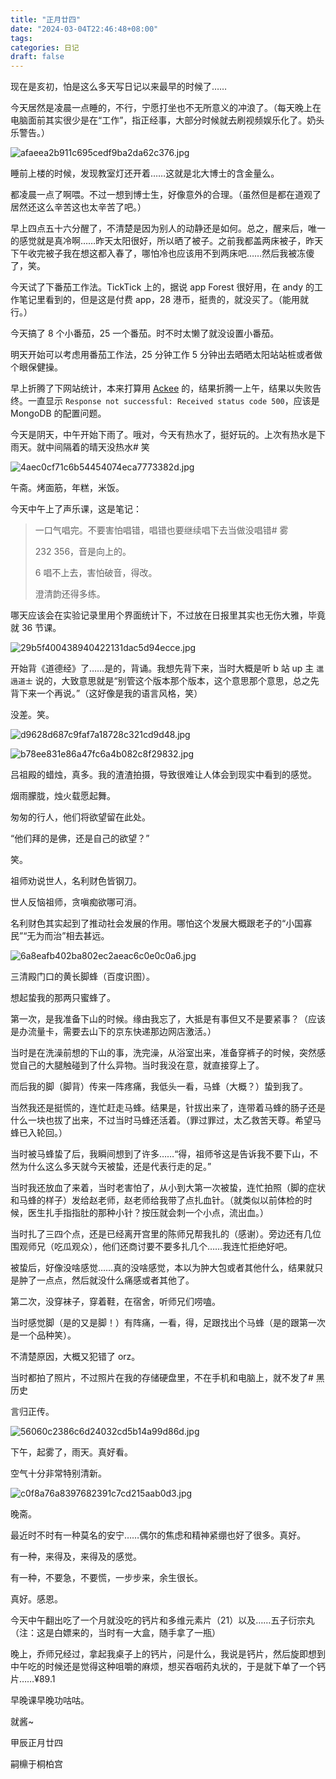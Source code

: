 ```yaml
---
title: "正月廿四"
date: "2024-03-04T22:46:48+08:00"
tags: 
categories: 日记
draft: false
---
```

现在是亥初，怕是这么多天写日记以来最早的时候了……

今天居然是凌晨一点睡的，不行，宁愿打坐也不无所意义的冲浪了。（每天晚上在电脑面前其实很少是在“工作”，指正经事，大部分时候就去刷视频娱乐化了。奶头乐警告。）

![afaeea2b911c695cedf9ba2da62c376.jpg](https://cdn.jsdelivr.net/gh/luo029/blogimage@main/24%200304%202204%2015.png)

睡前上楼的时候，发现教室灯还开着……这就是北大博士的含金量么。

都凌晨一点了啊喂。不过一想到博士生，好像意外的合理。（虽然但是都在道观了居然还这么辛苦这也太辛苦了吧。）

早上四点五十六分醒了，不清楚是因为别人的动静还是如何。总之，醒来后，唯一的感觉就是真冷啊……昨天太阳很好，所以晒了被子。之前我都盖两床被子，昨天下午收完被子我在想这都入春了，哪怕冷也应该用不到两床吧……然后我被冻傻了，笑。

今天试了下番茄工作法。TickTick 上的，据说 app Forest 很好用，在 andy 的工作笔记里看到的，但是这是付费 app，28 港币，挺贵的，就没买了。（能用就行。）

今天搞了 8 个小番茄，25 一个番茄。时不时太懒了就没设置小番茄。

明天开始可以考虑用番茄工作法，25 分钟工作 5 分钟出去晒晒太阳站站桩或者做个眼保健操。

早上折腾了下网站统计，本来打算用 [Ackee](https://github.com/electerious/Ackee) 的，结果折腾一上午，结果以失败告终。一直显示 `Response not successful: Received status code 500`，应该是 MongoDB 的配置问题。

今天是阴天，中午开始下雨了。哦对，今天有热水了，挺好玩的。上次有热水是下雨天。就中间隔着的晴天没热水# 笑

![4aec0cf71c6b54454074eca7773382d.jpg](https://cdn.jsdelivr.net/gh/luo029/blogimage@main/24%200304%202214%2021.png)

午斋。烤面筋，年糕，米饭。

今天中午上了声乐课，这是笔记：

> 一口气唱完。不要害怕唱错，唱错也要继续唱下去当做没唱错# 雾
> 
> 232 356，音是向上的。
> 
> 6 唱不上去，害怕破音，得改。
> 
> 澄清韵还得多练。

哪天应该会在实验记录里用个界面统计下，不过放在日报里其实也无伤大雅，毕竟就 36 节课。

![29b5f400438940422131dac5d94ecce.jpg](https://cdn.jsdelivr.net/gh/luo029/blogimage@main/24%200304%202216%2000.png)

开始背《道德经》了……是的，背诵。我想先背下来，当时大概是听 b 站 up 主 `邋遢道士` 说的，大致意思就是“别管这个版本那个版本，这个意思那个意思，总之先背下来一个再说。”（这好像是我的语言风格，笑）

没差。笑。

![d9628d687c9faf7a18728c321cd9d48.jpg](https://cdn.jsdelivr.net/gh/luo029/blogimage@main/24%200304%202218%2007.png)

![b78ee831e86a47fc6a4b082c8f29832.jpg](https://cdn.jsdelivr.net/gh/luo029/blogimage@main/24%200304%202217%2052.png)

吕祖殿的蜡烛，真多。我的渣渣拍摄，导致很难让人体会到现实中看到的感觉。

烟雨朦胧，烛火载愿起舞。

匆匆的行人，他们将欲望留在此处。

“他们拜的是佛，还是自己的欲望？”

笑。

祖师劝说世人，名利财色皆钢刀。

世人反恼祖师，贪嗔痴欲哪可消。

名利财色其实起到了推动社会发展的作用。哪怕这个发展大概跟老子的“小国寡民”“无为而治”相去甚远。

![6a8eafb402ba802ec2aeac6c0e0c0a6.jpg](https://cdn.jsdelivr.net/gh/luo029/blogimage@main/24%200304%202228%2042.png)

三清殿门口的黄长脚蜂（百度识图）。

想起蛰我的那两只蜜蜂了。

第一次，是我准备下山的时候。缘由我忘了，大抵是有事但又不是要紧事？（应该是办流量卡，需要去山下的京东快递那边网店激活。）

当时是在洗澡前想的下山的事，洗完澡，从浴室出来，准备穿裤子的时候，突然感觉自己的大腿触碰到了什么异物。当时我没在意，就直接穿上了。

而后我的脚（脚背）传来一阵疼痛，我低头一看，马蜂（大概？）蛰到我了。

当然我还是挺慌的，连忙赶走马蜂。结果是，针拔出来了，连带着马蜂的肠子还是什么一块也拔了出来，不过当时马蜂还活着。（罪过罪过，太乙救苦天尊。希望马蜂已入轮回。）

当时被马蜂蛰了后，我瞬间想到了许多……“得，祖师爷这是告诉我不要下山，不然为什么这么多天就今天被蛰，还是代表行走的足。”

当时我还放血了来着，当时老害怕了，从小到大第一次被蛰，连忙拍照（脚的症状和马蜂的样子）发给赵老师，赵老师给我带了点扎血针。（就类似以前体检的时候，医生扎手指指肚的那种小针？按压就会刺一个小点，流出血。）

当时扎了三四个点，还是已经离开宫里的陈师兄帮我扎的（感谢）。旁边还有几位围观师兄（吃瓜观众），他们还商讨要不要多扎几个……我连忙拒绝好吧。

被蛰后，好像没啥感觉……真的没啥感觉，本以为肿大包或者其他什么，结果就只是肿了一点点，然后就没什么痛感或者其他了。

第二次，没穿袜子，穿着鞋，在宿舍，听师兄们唠嗑。

当时感觉脚（是的又是脚！）有阵痛，一看，得，足跟找出个马蜂（是的跟第一次是一个品种笑）。

不清楚原因，大概又犯错了 orz。

当时都拍了照片，不过照片在我的存储硬盘里，不在手机和电脑上，就不发了# 黑历史

言归正传。

![56060c2386c6d24032cd5b14a99d86d.jpg](https://cdn.jsdelivr.net/gh/luo029/blogimage@main/24%200304%202242%2044.png)

下午，起雾了，雨天。真好看。

空气十分非常特别清新。

![c0f8a76a8397682391c7cd215aab0d3.jpg](https://cdn.jsdelivr.net/gh/luo029/blogimage@main/24%200304%202241%2050.png)

晚斋。

最近时不时有一种莫名的安宁……偶尔的焦虑和精神紧绷也好了很多。真好。

有一种，来得及，来得及的感觉。

有一种，不要急，不要慌，一步步来，余生很长。

真好。感恩。

今天中午翻出吃了一个月就没吃的钙片和多维元素片（21）以及……五子衍宗丸（注：这是白嫖来的，当时有一大盒，随手拿了一瓶）

晚上，乔师兄经过，拿起我桌子上的钙片，问是什么，我说是钙片，然后旋即想到中午吃的时候还是觉得这种咀嚼的麻烦，想买吞咽药丸状的，于是就下单了一个钙片……¥89.1

早晚课早晚功咕咕。

就酱~

甲辰正月廿四

嗣檙于桐柏宫